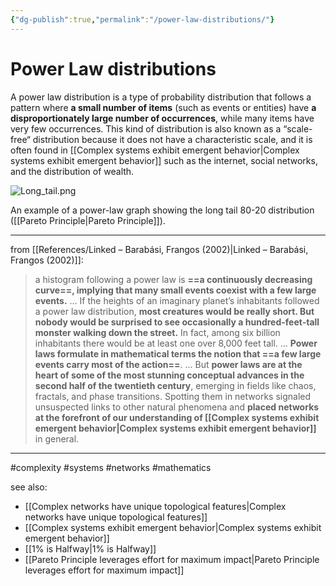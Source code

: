 ```yaml
---
{"dg-publish":true,"permalink":"/power-law-distributions/"}
---
```



# Power Law distributions

A power law distribution is a type of probability distribution that follows a pattern where **a small number of items** (such as events or entities) have **a disproportionately large number of occurrences**, while many items have very few occurrences. This kind of distribution is also known as a “scale-free“ distribution because it does not have a characteristic scale, and it is often found in [[Complex systems exhibit emergent behavior\|Complex systems exhibit emergent behavior]] such as the internet, social networks, and the distribution of wealth.

![Long_tail.png](/img/user/Attachments/Long_tail.png)

An example of a power-law graph showing the long tail 80-20 distribution ([[Pareto Principle\|Pareto Principle]]).

---

from [[References/Linked – Barabási, Frangos (2002)\|Linked – Barabási, Frangos (2002)]]:

> a histogram following a power law is **==a continuously decreasing curve==, implying that many small events coexist with a few large events.**
> …
> If the heights of an imaginary planet’s inhabitants followed a power law distribution, **most creatures would be really short. But nobody would be surprised to see occasionally a hundred-feet-tall monster walking down the street.** In fact, among six billion inhabitants there would be at least one over 8,000 feet tall.
> …
> **Power laws formulate in mathematical terms the notion that ==a few large events carry most of the action==**. 
> …
> But **power laws are at the heart of some of the most stunning conceptual advances in the second half of the twentieth century**, emerging in fields like chaos, fractals, and phase transitions. Spotting them in networks signaled unsuspected links to other natural phenomena and **placed networks at the forefront of our understanding of [[Complex systems exhibit emergent behavior\|Complex systems exhibit emergent behavior]]** in general. 

---
#complexity #systems #networks #mathematics 

see also: 
- [[Complex networks have unique topological features\|Complex networks have unique topological features]] 
- [[Complex systems exhibit emergent behavior\|Complex systems exhibit emergent behavior]]
- [[1% is Halfway\|1% is Halfway]]
- [[Pareto Principle leverages effort for maximum impact\|Pareto Principle leverages effort for maximum impact]]
